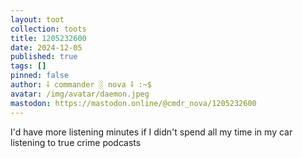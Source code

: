 ```yaml
---
layout: toot
collection: toots
title: 1205232600
date: 2024-12-05
published: true
tags: []
pinned: false
author: ⸸ commander ░ nova ⸸ :~$
avatar: /img/avatar/daemon.jpeg
mastodon: https://mastodon.online/@cmdr_nova/1205232600
---
```


I'd have more listening minutes if I didn't spend all my time in my car listening to true crime podcasts
